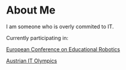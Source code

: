 # About Me

I am someone who is overly commited to IT.

Currently participating in:

[European Conference on Educational Robotics](https://ecer.pria.at/)

[Austrian IT Olympics](https://informatikolympiade.at/)
